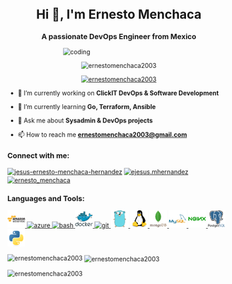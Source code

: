 <h1 align="center">Hi 👋, I'm Ernesto Menchaca</h1>
<h3 align="center">A passionate DevOps Engineer from Mexico</h3>
<img style="  display: block;
  margin-left: auto;
  margin-right: auto;
  width: 50%;" align="center" alt="coding" width="300px" src="https://camo.githubusercontent.com/5ddf73ad3a205111cf8c686f687fc216c2946a75005718c8da5b837ad9de78c9/68747470733a2f2f7468756d62732e6766796361742e636f6d2f4576696c4e657874446576696c666973682d736d616c6c2e676966"/>



<p align="center"> <img src="https://komarev.com/ghpvc/?username=ernestomenchaca2003&label=Profile%20views&color=0e75b6&style=flat" alt="ernestomenchaca2003" /> </p>

<p align="center"> <a href="https://github.com/ryo-ma/github-profile-trophy"><img src="https://github-profile-trophy.vercel.app/?username=ernestomenchaca2003" alt="ernestomenchaca2003" /></a> </p>

- 🔭 I’m currently working on **ClickIT DevOps & Software Development**

- 🌱 I’m currently learning **Go, Terraform, Ansible**

- 💬 Ask me about **Sysadmin & DevOps projects**

- 📫 How to reach me **ernestomenchaca2003@gmail.com**

<h3 align="left">Connect with me:</h3>
<p align="left">
<a href="https://linkedin.com/in/jesus-ernesto-menchaca-hernandez" target="blank"><img align="center" src="https://raw.githubusercontent.com/rahuldkjain/github-profile-readme-generator/master/src/images/icons/Social/linked-in-alt.svg" alt="jesus-ernesto-menchaca-hernandez" height="30" width="40" /></a>
<a href="https://fb.com/ejesus.mhernandez" target="blank"><img align="center" src="https://raw.githubusercontent.com/rahuldkjain/github-profile-readme-generator/master/src/images/icons/Social/facebook.svg" alt="ejesus.mhernandez" height="30" width="40" /></a>
<a href="https://instagram.com/ernesto_menchaca" target="blank"><img align="center" src="https://raw.githubusercontent.com/rahuldkjain/github-profile-readme-generator/master/src/images/icons/Social/instagram.svg" alt="ernesto_menchaca" height="30" width="40" /></a>
</p>

<h3 align="left">Languages and Tools:</h3>
<p align="left"> <a href="https://aws.amazon.com" target="_blank" rel="noreferrer"> <img src="https://raw.githubusercontent.com/devicons/devicon/master/icons/amazonwebservices/amazonwebservices-original-wordmark.svg" alt="aws" width="40" height="40"/> </a> <a href="https://azure.microsoft.com/en-in/" target="_blank" rel="noreferrer"> <img src="https://www.vectorlogo.zone/logos/microsoft_azure/microsoft_azure-icon.svg" alt="azure" width="40" height="40"/> </a> <a href="https://www.gnu.org/software/bash/" target="_blank" rel="noreferrer"> <img src="https://www.vectorlogo.zone/logos/gnu_bash/gnu_bash-icon.svg" alt="bash" width="40" height="40"/> </a> <a href="https://www.docker.com/" target="_blank" rel="noreferrer"> <img src="https://raw.githubusercontent.com/devicons/devicon/master/icons/docker/docker-original-wordmark.svg" alt="docker" width="40" height="40"/> </a> <a href="https://git-scm.com/" target="_blank" rel="noreferrer"> <img src="https://www.vectorlogo.zone/logos/git-scm/git-scm-icon.svg" alt="git" width="40" height="40"/> </a> <a href="https://golang.org" target="_blank" rel="noreferrer"> <img src="https://raw.githubusercontent.com/devicons/devicon/master/icons/go/go-original.svg" alt="go" width="40" height="40"/> </a> <a href="https://www.linux.org/" target="_blank" rel="noreferrer"> <img src="https://raw.githubusercontent.com/devicons/devicon/master/icons/linux/linux-original.svg" alt="linux" width="40" height="40"/> </a> <a href="https://www.mongodb.com/" target="_blank" rel="noreferrer"> <img src="https://raw.githubusercontent.com/devicons/devicon/master/icons/mongodb/mongodb-original-wordmark.svg" alt="mongodb" width="40" height="40"/> </a> <a href="https://www.mysql.com/" target="_blank" rel="noreferrer"> <img src="https://raw.githubusercontent.com/devicons/devicon/master/icons/mysql/mysql-original-wordmark.svg" alt="mysql" width="40" height="40"/> </a> <a href="https://www.nginx.com" target="_blank" rel="noreferrer"> <img src="https://raw.githubusercontent.com/devicons/devicon/master/icons/nginx/nginx-original.svg" alt="nginx" width="40" height="40"/> </a> <a href="https://www.postgresql.org" target="_blank" rel="noreferrer"> <img src="https://raw.githubusercontent.com/devicons/devicon/master/icons/postgresql/postgresql-original-wordmark.svg" alt="postgresql" width="40" height="40"/> </a> <a href="https://www.python.org" target="_blank" rel="noreferrer"> <img src="https://raw.githubusercontent.com/devicons/devicon/master/icons/python/python-original.svg" alt="python" width="40" height="40"/> </a> </p>

<p><img align="left" src="https://github-readme-stats.vercel.app/api/top-langs?username=ernestomenchaca2003&show_icons=true&locale=en&layout=compact" alt="ernestomenchaca2003" /></p>

<p>&nbsp;<img align="center" src="https://github-readme-stats.vercel.app/api?username=ernestomenchaca2003&show_icons=true&locale=en" alt="ernestomenchaca2003" /></p>

<p><img align="center" src="https://github-readme-streak-stats.herokuapp.com/?user=ernestomenchaca2003&" alt="ernestomenchaca2003" /></p>
